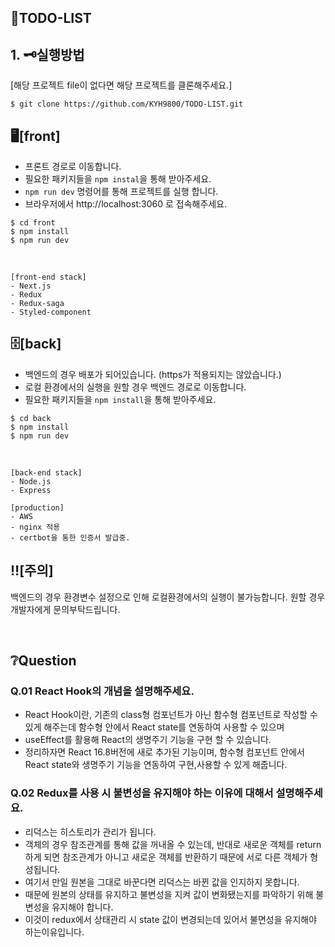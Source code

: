 ## 📖TODO-LIST

## 1. 🗝️실행방법
[해당 프로젝트 file이 없다면 해당 프로젝트를 클론해주세요.]
```
$ git clone https://github.com/KYH9800/TODO-LIST.git
```

## 🖥️[front]
- 프론트 경로로 이동합니다.
- 필요한 패키지들을 `npm instal`을 통해 받아주세요.
- `npm run dev` 명령어를 통해 프로젝트를 실행 합니다.
- 브라우저에서 http://localhost:3060 로 접속해주세요.
```
$ cd front
$ npm install
$ npm run dev
```

<br/>

```
[front-end stack]
- Next.js
- Redux
- Redux-saga
- Styled-component
```

## 🗄️[back]
- 백엔드의 경우 배포가 되어있습니다. (https가 적용되지는 않았습니다.)
- 로컬 환경에서의 실행을 원할 경우 백엔드 경로로 이동합니다.
- 필요한 패키지들을 `npm install`을 통해 받아주세요.

```
$ cd back
$ npm install
$ npm run dev
```

<br/>

```
[back-end stack]
- Node.js
- Express

[production]
- AWS
- nginx 적용
- certbot을 통한 인증서 발급중.
```

## ‼️[주의]
백엔드의 경우 환경변수 설정으로 인해 로컬환경에서의 실행이 불가능합니다.
원할 경우 개발자에게 문의부탁드립니다.

<br/>

## ❔Question

### Q.01 React Hook의 개념을 설명해주세요.
- React Hook이란, 기존의 class형 컴포넌트가 아닌 함수형 컴포넌트로 작성할 수 있게 해주는데 함수형 안에서 React state를 연동하여 사용할 수 있으며
- useEffect를 활용해 React의 생명주기 기능을 구현 할 수 있습니다.
- 정리하자면 React 16.8버전에 새로 추가된 기능이며, 함수형 컴포넌트 안에서 React state와 생명주기 기능을 연동하여 구현,사용할 수 있게 해줍니다.

### Q.02 Redux를 사용 시 불변성을 유지해야 하는 이유에 대해서 설명해주세요.
- 리덕스는 히스토리가 관리가 됩니다.
- 객체의 경우 참조관계를 통해 값을 꺼내올 수 있는데, 반대로 새로운 객체를 return 하게 되면 참조관계가 아니고 새로운 객체를 반환하기 때문에 서로 다른 객체가 형성됩니다.
- 여기서 만일 원본을 그대로 바꾼다면 리덕스는 바뀐 값을 인지하지 못합니다.
- 때문에 원본의 상태를 유지하고 불변성을 지켜 값이 변화됐는지를 파악하기 위해 불변성을 유지해야 합니다.
- 이것이 redux에서 상태관리 시 state 값이 변경되는데 있어서 불면성을 유지해야 하는이유입니다.
